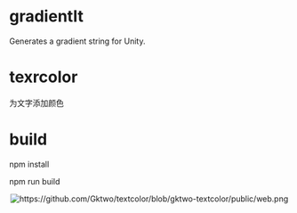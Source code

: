 # gradientIt
Generates a gradient string for Unity.

# texrcolor
为文字添加颜色

# build
npm install

npm run build

<div align="center"><img alt="https://github.com/Gktwo/textcolor/blob/gktwo-textcolor/public/web.png" src="https://github.com/Gktwo/textcolor"></div>
